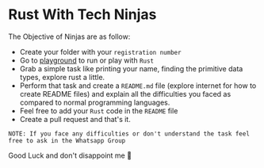 # Rust With Tech Ninjas

The Objective of Ninjas are as follow:

- Create your folder with your `registration number`
- Go to [playground](https://play.rust-lang.org/?version=stable&mode=debug&edition=2021) to run or play with `Rust`
- Grab a simple task like printing your name, finding the primitive data types, explore rust a little.
- Perform that task and create a `README.md` file (explore internet for how to create README files) and explain all the difficulties you faced as compared to normal programming languages.
- Feel free to add your `Rust` code in the `README` file
- Create a pull request and that's it.

```
NOTE: If you face any difficulties or don't understand the task feel free to ask in the Whatsapp Group
```

Good Luck and don't disappoint me 🌚
